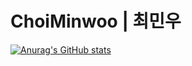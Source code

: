 #  ChoiMinwoo | 최민우



[![Anurag's GitHub stats](https://github-readme-stats.vercel.app/api?username=choiminwoo2)](https://github.com/anuraghazra/github-readme-stats)

